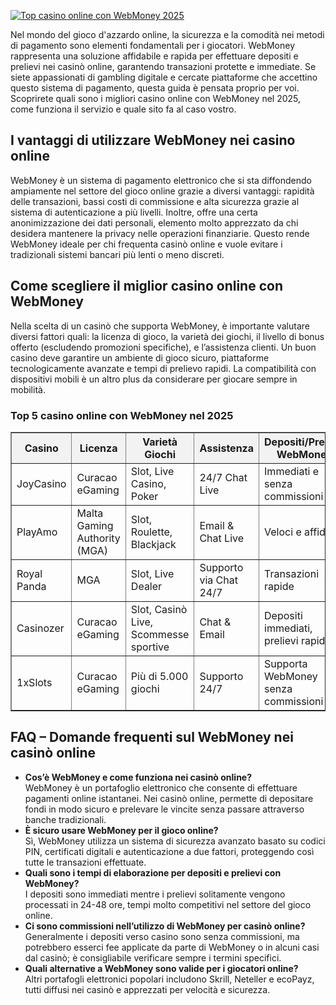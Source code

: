 [![Top casino online con WebMoney 2025](https://123-caf.pages.dev/gitsignup.png)](https://vrmoo.ru/Bt82HjjY)

<div>     <p>Nel mondo del gioco d'azzardo online, la sicurezza e la comodità nei metodi di pagamento sono elementi fondamentali per i giocatori. WebMoney rappresenta una soluzione affidabile e rapida per effettuare depositi e prelievi nei casinò online, garantendo transazioni protette e immediate. Se siete appassionati di gambling digitale e cercate piattaforme che accettino questo sistema di pagamento, questa guida è pensata proprio per voi. Scoprirete quali sono i migliori casino online con WebMoney nel 2025, come funziona il servizio e quale sito fa al caso vostro.</p>        <h2>I vantaggi di utilizzare WebMoney nei casino online</h2>     <p>WebMoney è un sistema di pagamento elettronico che si sta diffondendo ampiamente nel settore del gioco online grazie a diversi vantaggi: rapidità delle transazioni, bassi costi di commissione e alta sicurezza grazie al sistema di autenticazione a più livelli. Inoltre, offre una certa anonimizzazione dei dati personali, elemento molto apprezzato da chi desidera mantenere la privacy nelle operazioni finanziarie. Questo rende WebMoney ideale per chi frequenta casinò online e vuole evitare i tradizionali sistemi bancari più lenti o meno discreti.</p>        <h2>Come scegliere il miglior casino online con WebMoney</h2>     <p>Nella scelta di un casinò che supporta WebMoney, è importante valutare diversi fattori quali: la licenza di gioco, la varietà dei giochi, il livello di bonus offerto (escludendo promozioni specifiche), e l’assistenza clienti. Un buon casino deve garantire un ambiente di gioco sicuro, piattaforme tecnologicamente avanzate e tempi di prelievo rapidi. La compatibilità con dispositivi mobili è un altro plus da considerare per giocare sempre in mobilità.</p>        <h3>Top 5 casino online con WebMoney nel 2025</h3>     <table border="1" cellspacing="0" cellpadding="8" style="border-collapse: collapse; width: 100%;">       <thead style="background-color:#f2f2f2;">         <tr>           <th>Casino</th>           <th>Licenza</th>           <th>Varietà Giochi</th>           <th>Assistenza</th>           <th>Depositi/Prelievi WebMoney</th>         </tr>       </thead>       <tbody>         <tr>           <td>JoyCasino</td>           <td>Curacao eGaming</td>           <td>Slot, Live Casino, Poker</td>           <td>24/7 Chat Live</td>           <td>Immediati e senza commissioni</td>         </tr>         <tr>           <td>PlayAmo</td>           <td>Malta Gaming Authority (MGA)</td>           <td>Slot, Roulette, Blackjack</td>           <td>Email & Chat Live</td>           <td>Veloci e affidabili</td>         </tr>         <tr>           <td>Royal Panda</td>           <td>MGA</td>           <td>Slot, Live Dealer</td>           <td>Supporto via Chat 24/7</td>           <td>Transazioni rapide</td>         </tr>         <tr>           <td>Casinozer</td>           <td>Curacao eGaming</td>           <td>Slot, Casinò Live, Scommesse sportive</td>           <td>Chat & Email</td>           <td>Depositi immediati, prelievi rapidi</td>         </tr>         <tr>           <td>1xSlots</td>           <td>Curacao eGaming</td>           <td>Più di 5.000 giochi</td>           <td>Supporto 24/7</td>           <td>Supporta WebMoney senza commissioni</td>         </tr>       </tbody>     </table>        <h2>FAQ – Domande frequenti sul WebMoney nei casinò online</h2>     <ul>       <li><strong>Cos’è WebMoney e come funziona nei casinò online?</strong><br>WebMoney è un portafoglio elettronico che consente di effettuare pagamenti online istantanei. Nei casinò online, permette di depositare fondi in modo sicuro e prelevare le vincite senza passare attraverso banche tradizionali.</li>       <li><strong>È sicuro usare WebMoney per il gioco online?</strong><br>Sì, WebMoney utilizza un sistema di sicurezza avanzato basato su codici PIN, certificati digitali e autenticazione a due fattori, proteggendo così tutte le transazioni effettuate.</li>       <li><strong>Quali sono i tempi di elaborazione per depositi e prelievi con WebMoney?</strong><br>I depositi sono immediati mentre i prelievi solitamente vengono processati in 24-48 ore, tempi molto competitivi nel settore del gioco online.</li>       <li><strong>Ci sono commissioni nell’utilizzo di WebMoney per casinò online?</strong><br>Generalmente i depositi verso casino sono senza commissioni, ma potrebbero esserci fee applicate da parte di WebMoney o in alcuni casi dal casinò; è consigliabile verificare sempre i termini specifici.</li>       <li><strong>Quali alternative a WebMoney sono valide per i giocatori online?</strong><br>Altri portafogli elettronici popolari includono Skrill, Neteller e ecoPayz, tutti diffusi nei casinò e apprezzati per velocità e sicurezza.</li>     </ul>   </div>